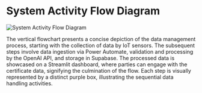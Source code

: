 # System Activity Flow Diagram

![System Activity Flow Diagram](System_Activity_Flow_Diagram.PNG)

The vertical flowchart presents a concise depiction of the data management process, starting with the collection of data by IoT sensors. The subsequent steps involve data ingestion via Power Automate, validation and processing by the OpenAI API, and storage in Supabase. The processed data is showcased on a Streamlit dashboard, where parties can engage with the certificate data, signifying the culmination of the flow. Each step is visually represented by a distinct purple box, illustrating the sequential data handling activities.
